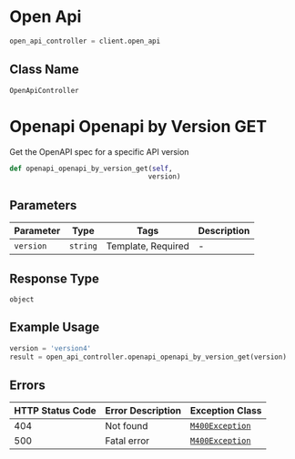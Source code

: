 # Open Api

```python
open_api_controller = client.open_api
```

## Class Name

`OpenApiController`


# Openapi Openapi by Version GET

Get the OpenAPI spec for a specific API version

```python
def openapi_openapi_by_version_get(self,
                                  version)
```

## Parameters

| Parameter | Type | Tags | Description |
|  --- | --- | --- | --- |
| `version` | `string` | Template, Required | - |

## Response Type

`object`

## Example Usage

```python
version = 'version4'
result = open_api_controller.openapi_openapi_by_version_get(version)
```

## Errors

| HTTP Status Code | Error Description | Exception Class |
|  --- | --- | --- |
| 404 | Not found | [`M400Exception`](/doc/models/m400-exception.md) |
| 500 | Fatal error | [`M400Exception`](/doc/models/m400-exception.md) |

